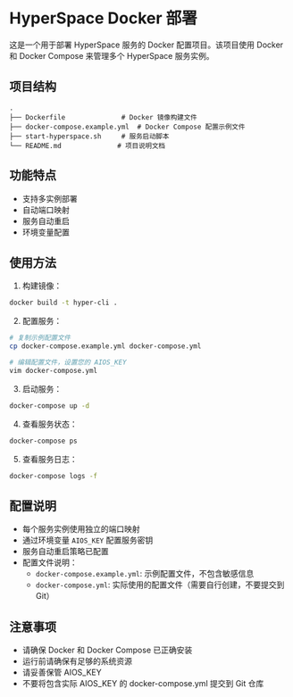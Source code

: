 # HyperSpace Docker 部署

这是一个用于部署 HyperSpace 服务的 Docker 配置项目。该项目使用 Docker 和 Docker Compose 来管理多个 HyperSpace 服务实例。

## 项目结构

```
.
├── Dockerfile              # Docker 镜像构建文件
├── docker-compose.example.yml  # Docker Compose 配置示例文件
├── start-hyperspace.sh     # 服务启动脚本
└── README.md              # 项目说明文档
```

## 功能特点

- 支持多实例部署
- 自动端口映射
- 服务自动重启
- 环境变量配置

## 使用方法

1. 构建镜像：
```bash
docker build -t hyper-cli .
```

2. 配置服务：
```bash
# 复制示例配置文件
cp docker-compose.example.yml docker-compose.yml

# 编辑配置文件，设置您的 AIOS_KEY
vim docker-compose.yml
```

3. 启动服务：
```bash
docker-compose up -d
```

4. 查看服务状态：
```bash
docker-compose ps
```

5. 查看服务日志：
```bash
docker-compose logs -f
```

## 配置说明

- 每个服务实例使用独立的端口映射
- 通过环境变量 `AIOS_KEY` 配置服务密钥
- 服务自动重启策略已配置
- 配置文件说明：
  - `docker-compose.example.yml`: 示例配置文件，不包含敏感信息
  - `docker-compose.yml`: 实际使用的配置文件（需要自行创建，不要提交到 Git）

## 注意事项

- 请确保 Docker 和 Docker Compose 已正确安装
- 运行前请确保有足够的系统资源
- 请妥善保管 AIOS_KEY
- 不要将包含实际 AIOS_KEY 的 docker-compose.yml 提交到 Git 仓库 